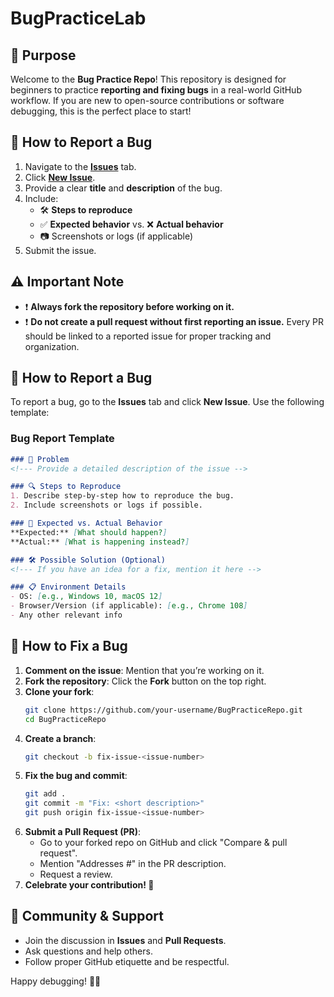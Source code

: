 # BugPracticeLab

## 🎯 Purpose
Welcome to the **Bug Practice Repo**! This repository is designed for beginners to practice **reporting and fixing bugs** in a real-world GitHub workflow. If you are new to open-source contributions or software debugging, this is the perfect place to start!

## 📝 How to Report a Bug
1. Navigate to the **[Issues](../../issues)** tab.
2. Click **[New Issue](../../issues/new)**.
3. Provide a clear **title** and **description** of the bug.
4. Include:
   - 🛠 **Steps to reproduce**
   - ✅ **Expected behavior** vs. ❌ **Actual behavior**
   - 📷 Screenshots or logs (if applicable)
5. Submit the issue.

## ⚠️ Important Note
   - ❗ **Always fork the repository before working on it.**
   - ❗ **Do not create a pull request without first reporting an issue.**
Every PR should be linked to a reported issue for proper tracking and organization.

## 🐞 How to Report a Bug
To report a bug, go to the **Issues** tab and click **New Issue**. Use the following template:

### Bug Report Template
```markdown
### 🐞 Problem
<!--- Provide a detailed description of the issue -->

### 🔍 Steps to Reproduce
1. Describe step-by-step how to reproduce the bug.
2. Include screenshots or logs if possible.

### 🎯 Expected vs. Actual Behavior
**Expected:** [What should happen?]
**Actual:** [What is happening instead?]

### 🛠 Possible Solution (Optional)
<!--- If you have an idea for a fix, mention it here -->

### 📋 Environment Details
- OS: [e.g., Windows 10, macOS 12]
- Browser/Version (if applicable): [e.g., Chrome 108]
- Any other relevant info
```

## 🔧 How to Fix a Bug
1. **Comment on the issue**: Mention that you’re working on it.
2. **Fork the repository**: Click the **Fork** button on the top right.
3. **Clone your fork**:
   ```sh
   git clone https://github.com/your-username/BugPracticeRepo.git
   cd BugPracticeRepo
   ```
4. **Create a branch**:
   ```sh
   git checkout -b fix-issue-<issue-number>
   ```
5. **Fix the bug and commit**:
   ```sh
   git add .
   git commit -m "Fix: <short description>"
   git push origin fix-issue-<issue-number>
   ```
6. **Submit a Pull Request (PR)**:
   - Go to your forked repo on GitHub and click "Compare & pull request".
   - Mention "Addresses #<issue-number>" in the PR description.
   - Request a review.
7. **Celebrate your contribution! 🎉**

## 👥 Community & Support
- Join the discussion in **Issues** and **Pull Requests**.
- Ask questions and help others.
- Follow proper GitHub etiquette and be respectful.

Happy debugging! 🐛🚀

